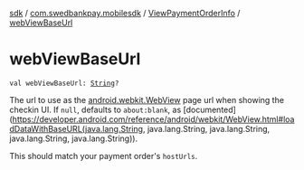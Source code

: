 [sdk](../../index.md) / [com.swedbankpay.mobilesdk](../index.md) / [ViewPaymentOrderInfo](index.md) / [webViewBaseUrl](./web-view-base-url.md)

# webViewBaseUrl

`val webViewBaseUrl: `[`String`](https://kotlinlang.org/api/latest/jvm/stdlib/kotlin/-string/index.html)`?`

The url to use as the [android.webkit.WebView](https://developer.android.com/reference/android/webkit/WebView.html) page url
when showing the checkin UI. If `null`, defaults to
`about:blank`, as [documented](https://developer.android.com/reference/android/webkit/WebView.html#loadDataWithBaseURL(java.lang.String, java.lang.String, java.lang.String, java.lang.String, java.lang.String)).

This should match your payment order's `hostUrls`.

